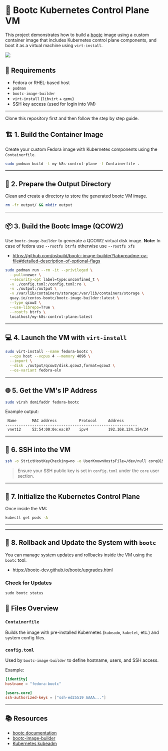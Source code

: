 # 🐧 Bootc Kubernetes Control Plane VM

This project demonstrates how to build a [bootc](https://coreos.github.io/bootc/) image using a custom container image that includes Kubernetes control plane components, and boot it as a virtual machine using `virt-install`.

![](kubeconDemo.gif)

## 🔧 Requirements

- Fedora or RHEL-based host
- `podman`
- `bootc-image-builder`
- `virt-install` (`libvirt` + `qemu`)
- SSH key access (used for login into VM)

---

Clone this repository first and then follow the step by step guide.

## 🏗️ 1. Build the Container Image

Create your custom Fedora image with Kubernetes components using the `Containerfile`.

```bash
sudo podman build -t my-k8s-control-plane -f Containerfile .
```

---

## 📁 2. Prepare the Output Directory

Clean and create a directory to store the generated bootc VM image.

```bash
rm -fr output/ && mkdir output
```

---

## 📦 3. Build the Bootc Image (QCOW2)

Use `bootc-image-builder` to generate a QCOW2 virtual disk image. 
**Note:** In case of fedora use `--rootfs btrfs` otherwise use `--rootfs xfs`
- https://github.com/osbuild/bootc-image-builder?tab=readme-ov-file#detailed-description-of-optional-flags

```bash
sudo podman run --rm -it --privileged \
  --pull=newer \
  --security-opt label=type:unconfined_t \
  -v ./config.toml:/config.toml:ro \
  -v ./output:/output \
  -v /var/lib/containers/storage:/var/lib/containers/storage \
  quay.io/centos-bootc/bootc-image-builder:latest \
  --type qcow2 \
  --use-librepo=True \
  --rootfs btrfs \
  localhost/my-k8s-control-plane:latest
```

---

## 💻 4. Launch the VM with `virt-install`

```bash
sudo virt-install --name fedora-bootc \
  --cpu host --vcpus 4 --memory 4096 \
  --import \
  --disk ./output/qcow2/disk.qcow2,format=qcow2 \
  --os-variant fedora-eln
```

---

## 🌐 5. Get the VM's IP Address

```bash
sudo virsh domifaddr fedora-bootc
```

Example output:
```
 Name       MAC address          Protocol     Address
-----------------------------------------------------------
 vnet12     52:54:00:0e:ea:87    ipv4         192.168.124.154/24
```

---

## 🔐 6. SSH into the VM

```bash
ssh -o StrictHostKeyChecking=no -o UserKnownHostsFile=/dev/null core@192.168.124.154
```

> Ensure your SSH public key is set in `config.toml` under the `core` user section.

---

## 🚀 7. Initialize the Kubernetes Control Plane

Once inside the VM:

```bash
kubectl get pods -A
```

---


---

## 🔄 8. Rollback and Update the System with `bootc`

You can manage system updates and rollbacks inside the VM using the `bootc` tool.
- https://bootc-dev.github.io/bootc/upgrades.html

### Check for Updates
```
sudo bootc status
```



## 📝 Files Overview

### `Containerfile`
Builds the image with pre-installed Kubernetes (`kubeadm`, `kubelet`, etc.) and system config files.

### `config.toml`
Used by `bootc-image-builder` to define hostname, users, and SSH access.

Example:
```toml
[identity]
hostname = "fedora-bootc"

[users.core]
ssh-authorized-keys = ["ssh-ed25519 AAAA..."]
```

---

## 📚 Resources

- [bootc documentation](https://bootc-dev.github.io/bootc)
- [bootc-image-builder](https://osbuild.org/docs/bootc/)
- [Kubernetes kubeadm](https://kubernetes.io/docs/setup/production-environment/tools/kubeadm/install-kubeadm/)
